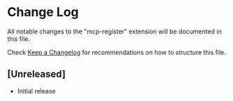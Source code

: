 # Change Log

All notable changes to the "mcp-register" extension will be documented in this file.

Check [Keep a Changelog](http://keepachangelog.com/) for recommendations on how to structure this file.

## [Unreleased]

- Initial release